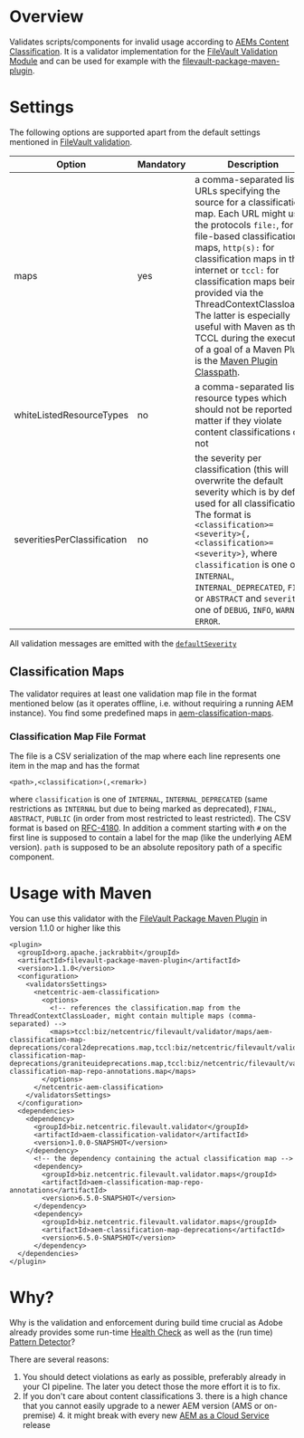 # Overview
Validates scripts/components for invalid usage according to [AEMs Content Classification][1]. It is a validator implementation for the [FileVault Validation Module][2] and can be used for example with the [filevault-package-maven-plugin][3].

# Settings

The following options are supported apart from the default settings mentioned in [FileVault validation][2].

Option | Mandatory | Description
--- | --- | ---
maps | yes | a comma-separated list of URLs specifying the source for a classification map. Each URL might use the protocols `file:`, for file-based classification maps, `http(s):` for classification maps in the internet or `tccl:` for classification maps being provided via the ThreadContextClassloader. The latter is especially useful with Maven as the TCCL during the execution of a goal of a Maven Plugin is the [Maven Plugin Classpath][4].
whiteListedResourceTypes | no | a comma-separated list of resource types which should not be reported no matter if they violate content classifications or not
severitiesPerClassification | no | the severity per classification (this will overwrite the default severity which is by default used for all classifications. The format is `<classification>=<severity>{,<classification>=<severity>}`, where `classification` is one of `INTERNAL`, `INTERNAL_DEPRECATED`, `FINAL` or `ABSTRACT` and `severity` is one of `DEBUG`, `INFO`, `WARN` or `ERROR`.

All validation messages are emitted with the [`defaultSeverity`][2]

## Classification Maps

The validator requires at least one validation map file in the format mentioned below (as it operates offline, i.e. without requiring a running AEM instance).
You find some predefined maps in [aem-classification-maps][9].

### Classification Map File Format

The file is a CSV serialization of the map where each line represents one item in the map and has the format

```
<path>,<classification>(,<remark>)
```

where `classification` is one of `INTERNAL`, `INTERNAL_DEPRECATED` (same restrictions as `INTERNAL` but due to being marked as deprecated), `FINAL`, `ABSTRACT`, `PUBLIC` (in order from most restricted to least restricted). The CSV format is based on [RFC-4180][7]. In addition a comment starting with `#` on the first line is supposed to contain a label for the map (like the underlying AEM version). `path` is supposed to be an absolute repository path of a specific component.

# Usage with Maven
You can use this validator with the [FileVault Package Maven Plugin][3] in version 1.1.0 or higher like this

```
<plugin>
  <groupId>org.apache.jackrabbit</groupId>
  <artifactId>filevault-package-maven-plugin</artifactId>
  <version>1.1.0</version>
  <configuration>
    <validatorsSettings>
      <netcentric-aem-classification>
        <options>
          <!-- references the classification.map from the ThreadContextClassLoader, might contain multiple maps (comma-separated) -->
          <maps>tccl:biz/netcentric/filevault/validator/maps/aem-classification-map-deprecations/coral2deprecations.map,tccl:biz/netcentric/filevault/validator/maps/aem-classification-map-deprecations/graniteuideprecations.map,tccl:biz/netcentric/filevault/validator/maps/aem-classification-map-repo-annotations.map</maps>
        </options>
      </netcentric-aem-classification>
    </validatorsSettings>
  </configuration>
  <dependencies>
    <dependency>
      <groupId>biz.netcentric.filevault.validator</groupId>
      <artifactId>aem-classification-validator</artifactId>
      <version>1.0.0-SNAPSHOT</version>
    </dependency>
      <!-- the dependency containing the actual classification map -->
      <dependency>
        <groupId>biz.netcentric.filevault.validator.maps</groupId>
        <artifactId>aem-classification-map-repo-annotations</artifactId>
        <version>6.5.0-SNAPSHOT</version>
      </dependency>
      <dependency>
        <groupId>biz.netcentric.filevault.validator.maps</groupId>
        <artifactId>aem-classification-map-deprecations</artifactId>
        <version>6.5.0-SNAPSHOT</version>
      </dependency>
  </dependencies>
</plugin>
```

# Why?
Why is the validation and enforcement during build time crucial as Adobe already provides some run-time [Health Check][1] as well as the (run time) [Pattern Detector][6]? 

There are several reasons:

1. You should detect violations as early as possible, preferably already in your CI pipeline. The later you detect those the more effort it is to fix.
2. If you don't care about content classifications
    3. there is a high chance that you cannot easily upgrade to a newer AEM version (AMS or on-premise)
    4. it might break with every new [AEM as a Cloud Service][5] release

[1]: https://docs.adobe.com/content/help/en/experience-manager-65/deploying/upgrading/sustainable-upgrades.html#content-classifications
[2]: https://jackrabbit.apache.org/filevault/validation.html
[3]: https://jackrabbit.apache.org/filevault-package-maven-plugin/index.html
[4]: https://maven.apache.org/guides/mini/guide-maven-classloading.html
[5]: https://docs.adobe.com/content/help/en/experience-manager-cloud-service/landing/home.html
[6]: https://docs.adobe.com/content/help/en/experience-manager-65/deploying/upgrading/pattern-detector.html
[7]: https://tools.ietf.org/html/rfc4180
[8]: https://github.com/Netcentric/aem-classification/aem-classification-maven-plugin
[9]: ../aem-classification-maps